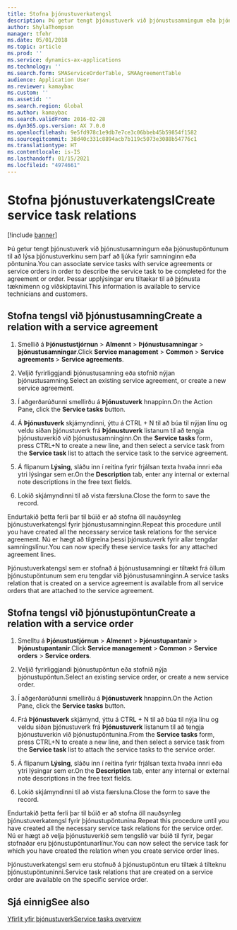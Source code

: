 ```yaml
---
title: Stofna þjónustuverkatengsl
description: Þú getur tengt þjónustuverk við þjónustusamningum eða þjónustupöntunum til að lýsa þjónustuverkinu sem þarf að ljúka fyrir samninginn eða pöntunina.
author: ShylaThompson
manager: tfehr
ms.date: 05/01/2018
ms.topic: article
ms.prod: ''
ms.service: dynamics-ax-applications
ms.technology: ''
ms.search.form: SMAServiceOrderTable, SMAAgreementTable
audience: Application User
ms.reviewer: kamaybac
ms.custom: ''
ms.assetid: ''
ms.search.region: Global
ms.author: kamaybac
ms.search.validFrom: 2016-02-28
ms.dyn365.ops.version: AX 7.0.0
ms.openlocfilehash: 9e5fd978c1e9db7e7ce3c06bbeb45b59854f1582
ms.sourcegitcommit: 38d40c331c8894acb7b119c5073e3088b54776c1
ms.translationtype: HT
ms.contentlocale: is-IS
ms.lasthandoff: 01/15/2021
ms.locfileid: "4974661"
---
```

# <a name="create-service-task-relations"></a><span data-ttu-id="a8ac7-103">Stofna þjónustuverkatengsl</span><span class="sxs-lookup"><span data-stu-id="a8ac7-103">Create service task relations</span></span>    

[!include [banner](../includes/banner.md)]

<span data-ttu-id="a8ac7-104">Þú getur tengt þjónustuverk við þjónustusamningum eða þjónustupöntunum til að lýsa þjónustuverkinu sem þarf að ljúka fyrir samninginn eða pöntunina.</span><span class="sxs-lookup"><span data-stu-id="a8ac7-104">You can associate service tasks with service agreements or service orders in order to describe the service task to be completed for the agreement or order.</span></span> <span data-ttu-id="a8ac7-105">Þessar upplýsingar eru tiltækar til að þjónusta tæknimenn og viðskiptavini.</span><span class="sxs-lookup"><span data-stu-id="a8ac7-105">This information is available to service technicians and customers.</span></span>

## <a name="create-a-relation-with-a-service-agreement"></a><span data-ttu-id="a8ac7-106">Stofna tengsl við þjónustusamning</span><span class="sxs-lookup"><span data-stu-id="a8ac7-106">Create a relation with a service agreement</span></span>

1.  <span data-ttu-id="a8ac7-107">Smellið á **Þjónustustjórnun** \> **Almennt** \> **Þjónustusamningar** \> **þjónustusamningar**.</span><span class="sxs-lookup"><span data-stu-id="a8ac7-107">Click **Service management** \> **Common** \> **Service agreements** \> **Service agreements**.</span></span>

2.  <span data-ttu-id="a8ac7-108">Veljið fyrirliggjandi þjónustusamning eða stofnið nýjan þjónustusamning.</span><span class="sxs-lookup"><span data-stu-id="a8ac7-108">Select an existing service agreement, or create a new service agreement.</span></span>

3.  <span data-ttu-id="a8ac7-109">Í aðgerðarúðunni smellirðu á **Þjónustuverk** hnappinn.</span><span class="sxs-lookup"><span data-stu-id="a8ac7-109">On the Action Pane, click the **Service tasks** button.</span></span>

4.  <span data-ttu-id="a8ac7-110">Á **Þjónustuverk** skjámyndinni, ýttu á CTRL + N til að búa til nýjan línu og veldu síðan þjónustuverk frá **Þjónustuverk** listanum til að tengja þjónustuverkið við þjónustusamninginn.</span><span class="sxs-lookup"><span data-stu-id="a8ac7-110">On the **Service tasks** form, press CTRL+N to create a new line, and then select a service task from the **Service task** list to attach the service task to the service agreement.</span></span>

5.  <span data-ttu-id="a8ac7-111">Á flipanum **Lýsing**, sláðu inn í reitina fyrir frjálsan texta hvaða innri eða ytri lýsingar sem er.</span><span class="sxs-lookup"><span data-stu-id="a8ac7-111">On the **Description** tab, enter any internal or external note descriptions in the free text fields.</span></span>

6.  <span data-ttu-id="a8ac7-112">Lokið skjámyndinni til að vista færsluna.</span><span class="sxs-lookup"><span data-stu-id="a8ac7-112">Close the form to save the record.</span></span>

<span data-ttu-id="a8ac7-113">Endurtakið þetta ferli þar til búið er að stofna öll nauðsynleg þjónustuverkatengsl fyrir þjónustusamninginn.</span><span class="sxs-lookup"><span data-stu-id="a8ac7-113">Repeat this procedure until you have created all the necessary service task relations for the service agreement.</span></span> <span data-ttu-id="a8ac7-114">Nú er hægt að tilgreina þessi þjónustuverk fyrir allar tengdar samningslínur.</span><span class="sxs-lookup"><span data-stu-id="a8ac7-114">You can now specify these service tasks for any attached agreement lines.</span></span>

<span data-ttu-id="a8ac7-115">Þjónustuverkatengsl sem er stofnað á þjónustusamningi er tiltækt frá öllum þjónustupöntunum sem eru tengdar við þjónustusamninginn.</span><span class="sxs-lookup"><span data-stu-id="a8ac7-115">A service tasks relation that is created on a service agreement is available from all service orders that are attached to the service agreement.</span></span>

## <a name="create-a-relation-with-a-service-order"></a><span data-ttu-id="a8ac7-116">Stofna tengsl við þjónustupöntun</span><span class="sxs-lookup"><span data-stu-id="a8ac7-116">Create a relation with a service order</span></span>

1.  <span data-ttu-id="a8ac7-117">Smelltu á **Þjónustustjórnun** \> **Almennt** \> **Þjónustupantanir** \> **Þjónustupantanir**.</span><span class="sxs-lookup"><span data-stu-id="a8ac7-117">Click **Service management** \> **Common** \> **Service orders** \> **Service orders**.</span></span>

2.  <span data-ttu-id="a8ac7-118">Veljið fyrirliggjandi þjónustupöntun eða stofnið nýja þjónustupöntun.</span><span class="sxs-lookup"><span data-stu-id="a8ac7-118">Select an existing service order, or create a new service order.</span></span>

3.  <span data-ttu-id="a8ac7-119">Í aðgerðarúðunni smellirðu á **Þjónustuverk** hnappinn.</span><span class="sxs-lookup"><span data-stu-id="a8ac7-119">On the Action Pane, click the **Service tasks** button.</span></span>

4.  <span data-ttu-id="a8ac7-120">Frá **Þjónustuverk** skjámynd, ýttu á CTRL + N til að búa til nýja línu og veldu síðan þjónustuverk frá **Þjónustuverk** listanum til að tengja þjónustuverkin við þjónustupöntunina.</span><span class="sxs-lookup"><span data-stu-id="a8ac7-120">From the **Service tasks** form, press CTRL+N to create a new line, and then select a service task from the **Service task** list to attach the service tasks to the service order.</span></span>

5.  <span data-ttu-id="a8ac7-121">Á flipanum **Lýsing**, sláðu inn í reitina fyrir frjálsan texta hvaða innri eða ytri lýsingar sem er.</span><span class="sxs-lookup"><span data-stu-id="a8ac7-121">On the **Description** tab, enter any internal or external note descriptions in the free text fields.</span></span>

6.  <span data-ttu-id="a8ac7-122">Lokið skjámyndinni til að vista færsluna.</span><span class="sxs-lookup"><span data-stu-id="a8ac7-122">Close the form to save the record.</span></span>

<span data-ttu-id="a8ac7-123">Endurtakið þetta ferli þar til búið er að stofna öll nauðsynleg þjónustuverkatengsl fyrir þjónustupöntunina.</span><span class="sxs-lookup"><span data-stu-id="a8ac7-123">Repeat this procedure until you have created all the necessary service task relations for the service order.</span></span> <span data-ttu-id="a8ac7-124">Nú er hægt að velja þjónustuverkið sem tengslið var búið til fyrir, þegar stofnaðar eru þjónustupöntunarlínur.</span><span class="sxs-lookup"><span data-stu-id="a8ac7-124">You can now select the service task for which you have created the relation when you create service order lines.</span></span>

<span data-ttu-id="a8ac7-125">Þjónustuverkatengsl sem eru stofnuð á þjónustupöntun eru tiltæk á tilteknu þjónustupöntuninni.</span><span class="sxs-lookup"><span data-stu-id="a8ac7-125">Service task relations that are created on a service order are available on the specific service order.</span></span>

## <a name="see-also"></a><span data-ttu-id="a8ac7-126">Sjá einnig</span><span class="sxs-lookup"><span data-stu-id="a8ac7-126">See also</span></span>

[<span data-ttu-id="a8ac7-127">Yfirlit yfir þjónustuverk</span><span class="sxs-lookup"><span data-stu-id="a8ac7-127">Service tasks overview</span></span>](service-tasks.md)


  


